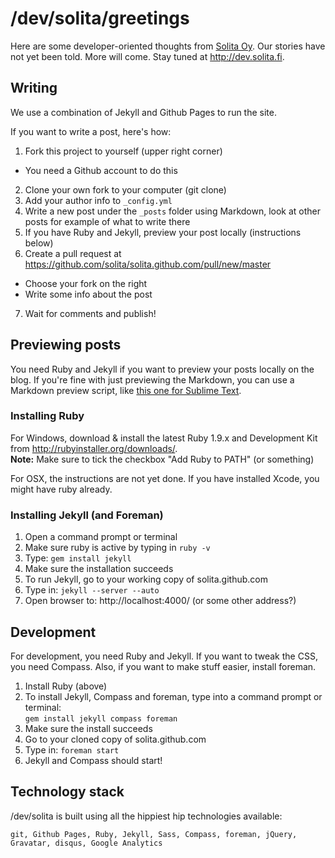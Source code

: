 # /dev/solita/greetings

Here are some developer-oriented thoughts from [Solita Oy](http://www.solita.fi/). Our stories have not yet been told. More will come. Stay tuned at <http://dev.solita.fi>.

## Writing

We use a combination of Jekyll and Github Pages to run the site.

If you want to write a post, here's how:

1. Fork this project to yourself (upper right corner)
  - You need a Github account to do this
2. Clone your own fork to your computer (git clone)
3. Add your author info to `_config.yml`
4. Write a new post under the `_posts` folder using Markdown, look at other posts for example of what to write there
5. If you have Ruby and Jekyll, preview your post locally (instructions below)
6. Create a pull request at https://github.com/solita/solita.github.com/pull/new/master
  - Choose your fork on the right
  - Write some info about the post
7. Wait for comments and publish!


## Previewing posts

You need Ruby and Jekyll if you want to preview your posts locally on the blog. If you're fine with just previewing the Markdown, you can use a Markdown preview script, like [this one for Sublime Text](https://github.com/revolunet/sublimetext-markdown-preview).

### Installing Ruby

For Windows, download & install the latest Ruby 1.9.x and Development Kit from http://rubyinstaller.org/downloads/.  
**Note:** Make sure to tick the checkbox "Add Ruby to PATH" (or something)

For OSX, the instructions are not yet done. If you have installed Xcode, you might have ruby already.

### Installing Jekyll (and Foreman)

1. Open a command prompt or terminal
2. Make sure ruby is active by typing in `ruby -v`
3. Type: `gem install jekyll`
4. Make sure the installation succeeds
5. To run Jekyll, go to your working copy of solita.github.com
6. Type in: `jekyll --server --auto`
7. Open browser to: http://localhost:4000/ (or some other address?)


## Development

For development, you need Ruby and Jekyll. If you want to tweak the CSS, you need Compass. Also, if you want to make stuff easier, install foreman.

1. Install Ruby (above)
2. To install Jekyll, Compass and foreman, type into a command prompt or terminal:  
`gem install jekyll compass foreman`
3. Make sure the install succeeds
4. Go to your cloned copy of solita.github.com
5. Type in: `foreman start`
6. Jekyll and Compass should start!

## Technology stack

/dev/solita is built using all the hippiest hip technologies available:

    git, Github Pages, Ruby, Jekyll, Sass, Compass, foreman, jQuery, Gravatar, disqus, Google Analytics
